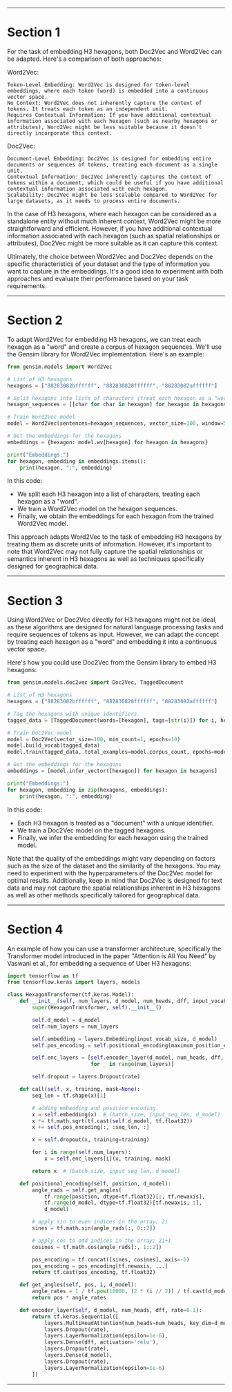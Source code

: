 ***
# Section 1
For the task of embedding H3 hexagons, both Doc2Vec and Word2Vec can be adapted. Here's a comparison of both approaches:

Word2Vec:

    Token-Level Embedding: Word2Vec is designed for token-level embeddings, where each token (word) is embedded into a continuous vector space.
    No Context: Word2Vec does not inherently capture the context of tokens. It treats each token as an independent unit.
    Requires Contextual Information: If you have additional contextual information associated with each hexagon (such as nearby hexagons or attributes), Word2Vec might be less suitable because it doesn't directly incorporate this context.

Doc2Vec:

    Document-Level Embedding: Doc2Vec is designed for embedding entire documents or sequences of tokens, treating each document as a single unit.
    Contextual Information: Doc2Vec inherently captures the context of tokens within a document, which could be useful if you have additional contextual information associated with each hexagon.
    Scalability: Doc2Vec might be less scalable compared to Word2Vec for large datasets, as it needs to process entire documents.

In the case of H3 hexagons, where each hexagon can be considered as a standalone entity without much inherent context, Word2Vec might be more straightforward and efficient. However, if you have additional contextual information associated with each hexagon (such as spatial relationships or attributes), Doc2Vec might be more suitable as it can capture this context.

Ultimately, the choice between Word2Vec and Doc2Vec depends on the specific characteristics of your dataset and the type of information you want to capture in the embeddings. It's a good idea to experiment with both approaches and evaluate their performance based on your task requirements.

***
# Section 2

To adapt Word2Vec for embedding H3 hexagons, we can treat each hexagon as a "word" and create a corpus of hexagon sequences. We'll use the Gensim library for Word2Vec implementation. Here's an example:
    
```python
from gensim.models import Word2Vec

# List of H3 hexagons
hexagons = ["88283082bffffff", "882830828ffffff", "88283082affffff"]

# Split hexagons into lists of characters (treat each hexagon as a "word")
hexagon_sequences = [[char for char in hexagon] for hexagon in hexagons]

# Train Word2Vec model
model = Word2Vec(sentences=hexagon_sequences, vector_size=100, window=5, min_count=1, workers=4)

# Get the embeddings for the hexagons
embeddings = {hexagon: model.wv[hexagon] for hexagon in hexagons}

print("Embeddings:")
for hexagon, embedding in embeddings.items():
    print(hexagon, ":", embedding)
```
    
In this code:

- We split each H3 hexagon into a list of characters, treating each hexagon as a "word".
- We train a Word2Vec model on the hexagon sequences.
- Finally, we obtain the embeddings for each hexagon from the trained Word2Vec model.

This approach adapts Word2Vec to the task of embedding H3 hexagons by treating them as discrete units of information. However, it's important to note that Word2Vec may not fully capture the spatial relationships or semantics inherent in H3 hexagons as well as techniques specifically designed for geographical data.


***
# Section 3



Using Word2Vec or Doc2Vec directly for H3 hexagons might not be ideal, as these algorithms are designed for natural language processing tasks and require sequences of tokens as input. However, we can adapt the concept by treating each hexagon as a "word" and embedding it into a continuous vector space.

Here's how you could use Doc2Vec from the Gensim library to embed H3 hexagons:

```python
from gensim.models.doc2vec import Doc2Vec, TaggedDocument

# List of H3 hexagons
hexagons = ["88283082bffffff", "882830828ffffff", "88283082affffff"]

# Tag the hexagons with unique identifiers
tagged_data = [TaggedDocument(words=[hexagon], tags=[str(i)]) for i, hexagon in enumerate(hexagons)]

# Train Doc2Vec model
model = Doc2Vec(vector_size=100, min_count=1, epochs=10)
model.build_vocab(tagged_data)
model.train(tagged_data, total_examples=model.corpus_count, epochs=model.epochs)

# Get the embeddings for the hexagons
embeddings = [model.infer_vector([hexagon]) for hexagon in hexagons]

print("Embeddings:")
for hexagon, embedding in zip(hexagons, embeddings):
    print(hexagon, ":", embedding)
```

In this code:

- Each H3 hexagon is treated as a "document" with a unique identifier.
- We train a Doc2Vec model on the tagged hexagons.
- Finally, we infer the embedding for each hexagon using the trained model.

Note that the quality of the embeddings might vary depending on factors such as the size of the dataset and the similarity of the hexagons.
You may need to experiment with the hyperparameters of the Doc2Vec model for optimal results. Additionally, keep in mind that Doc2Vec is designed for text data and may not capture the spatial relationships inherent in H3 hexagons as well as other methods specifically tailored for geographical data.

***
# Section 4

An example of how you can use a transformer architecture, specifically the Transformer model introduced in the paper "Attention is All You Need" by Vaswani et al., for embedding a sequence of Uber H3 hexagons:

```python
import tensorflow as tf
from tensorflow.keras import layers, models

class HexagonTransformer(tf.keras.Model):
    def __init__(self, num_layers, d_model, num_heads, dff, input_vocab_size, maximum_position_encoding, rate=0.1):
        super(HexagonTransformer, self).__init__()

        self.d_model = d_model
        self.num_layers = num_layers

        self.embedding = layers.Embedding(input_vocab_size, d_model)
        self.pos_encoding = self.positional_encoding(maximum_position_encoding, d_model)

        self.enc_layers = [self.encoder_layer(d_model, num_heads, dff, rate) 
                           for _ in range(num_layers)]

        self.dropout = layers.Dropout(rate)

    def call(self, x, training, mask=None):
        seq_len = tf.shape(x)[1]

        # adding embedding and position encoding.
        x = self.embedding(x)  # (batch_size, input_seq_len, d_model)
        x *= tf.math.sqrt(tf.cast(self.d_model, tf.float32))
        x += self.pos_encoding[:, :seq_len, :]

        x = self.dropout(x, training=training)

        for i in range(self.num_layers):
            x = self.enc_layers[i](x, training, mask)

        return x  # (batch_size, input_seq_len, d_model)

    def positional_encoding(self, position, d_model):
        angle_rads = self.get_angles(
            tf.range(position, dtype=tf.float32)[:, tf.newaxis],
            tf.range(d_model, dtype=tf.float32)[tf.newaxis, :],
            d_model)

        # apply sin to even indices in the array; 2i
        sines = tf.math.sin(angle_rads[:, 0::2])

        # apply cos to odd indices in the array; 2i+1
        cosines = tf.math.cos(angle_rads[:, 1::2])

        pos_encoding = tf.concat([sines, cosines], axis=-1)
        pos_encoding = pos_encoding[tf.newaxis, ...]
        return tf.cast(pos_encoding, tf.float32)

    def get_angles(self, pos, i, d_model):
        angle_rates = 1 / tf.pow(10000, (2 * (i // 2)) / tf.cast(d_model, tf.float32))
        return pos * angle_rates

    def encoder_layer(self, d_model, num_heads, dff, rate=0.1):
        return tf.keras.Sequential([
            layers.MultiHeadAttention(num_heads=num_heads, key_dim=d_model),
            layers.Dropout(rate),
            layers.LayerNormalization(epsilon=1e-6),
            layers.Dense(dff, activation='relu'),
            layers.Dropout(rate),
            layers.Dense(d_model),
            layers.Dropout(rate),
            layers.LayerNormalization(epsilon=1e-6)
        ])
```
***

